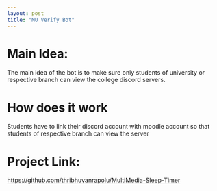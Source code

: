 ```yaml
---
layout: post
title: "MU Verify Bot"
---
```

# Main Idea:
The main idea of the bot is to make sure only students of university or respective branch can view the college discord servers.

# How does it work
Students have to link their discord account with moodle account so that students of respective branch can view the server

# Project Link:
<https://github.com/thribhuvanrapolu/MultiMedia-Sleep-Timer>